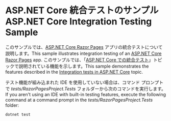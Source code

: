 # <a name="aspnet-core-integration-testing-sample"></a><span data-ttu-id="f541c-101">ASP.NET Core 統合テストのサンプル</span><span class="sxs-lookup"><span data-stu-id="f541c-101">ASP.NET Core Integration Testing Sample</span></span>

<span data-ttu-id="f541c-102">このサンプルでは、[ASP.NET Core Razor Pages](https://docs.microsoft.com/aspnet/core/mvc/razor-pages) アプリの統合テストについて説明します。</span><span class="sxs-lookup"><span data-stu-id="f541c-102">This sample illustrates integration testing of an [ASP.NET Core Razor Pages](https://docs.microsoft.com/aspnet/core/mvc/razor-pages) app.</span></span> <span data-ttu-id="f541c-103">このサンプルでは、「[ASP.NET Core での統合テスト](https://docs.microsoft.com/aspnet/core/test/integration-tests)」トピックで説明されている機能を示します。</span><span class="sxs-lookup"><span data-stu-id="f541c-103">This sample demonstrates the features described in the [Integration tests in ASP.NET Core](https://docs.microsoft.com/aspnet/core/test/integration-tests) topic.</span></span>

<span data-ttu-id="f541c-104">テスト機能が組み込まれた IDE を使用していない場合は、コマンド プロンプトで *tests/RazorPagesProject.Tests* フォルダーから次のコマンドを実行します。</span><span class="sxs-lookup"><span data-stu-id="f541c-104">If you aren't using an IDE with built-in testing features, execute the following command at a command prompt in the *tests/RazorPagesProject.Tests* folder:</span></span>

```console
dotnet test
```

